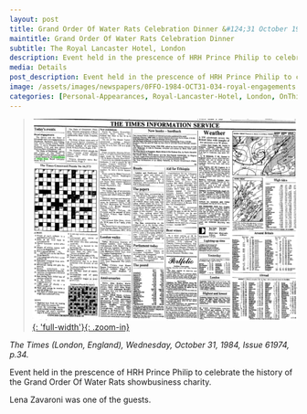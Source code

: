 ```yaml
---
layout: post
title: Grand Order Of Water Rats Celebration Dinner &#124;31 October 1984
maintitle: Grand Order Of Water Rats Celebration Dinner
subtitle: The Royal Lancaster Hotel, London
description: Event held in the prescence of HRH Prince Philip to celebrate the history of the Grand Order Of Water Rats showbusiness charity.
media: Details
post_description: Event held in the prescence of HRH Prince Philip to celebrate the history of the Grand Order Of Water Rats showbusiness charity.
image: /assets/images/newspapers/0FFO-1984-OCT31-034-royal-engagements.png
categories: [Personal-Appearances, Royal-Lancaster-Hotel, London, OnThisDay31October]
---
```


> [![](/assets/images/newspapers/0FFO-1984-OCT31-034.png){: 'full-width'}{: .zoom-in}](/assets/images/newspapers/0FFO-1984-OCT31-034.png)

<cite>The Times (London, England), Wednesday, October 31, 1984, Issue 61974, p.34.</cite>

Event held in the prescence of HRH Prince Philip to celebrate the history of the Grand Order Of Water Rats showbusiness charity.

Lena Zavaroni was one of the guests.

